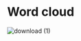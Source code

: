 # Word cloud



![download (1)](https://github.com/Subhendu0802/word_cloud/assets/89163743/51137b48-bec2-432d-bcfe-9269c2300cab)
